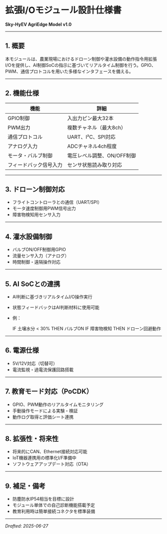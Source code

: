 # 拡張I/Oモジュール設計仕様書  
**Sky-HyEV AgriEdge Model v1.0**

---

## 1. 概要

本モジュールは、農業現場におけるドローン制御や灌水設備の動作指令用拡張I/Oを提供し、AI制御SoCの指示に基づいてリアルタイム制御を行う。GPIO、PWM、通信プロトコルを用いた多様なインタフェースを備える。

---

## 2. 機能仕様

| 機能                  | 詳細                            |
|-----------------------|---------------------------------|
| GPIO制御              | 入出力ピン最大32本               |
| PWM出力               | 複数チャネル（最大8ch）          |
| 通信プロトコル        | UART、I²C、SPI対応               |
| アナログ入力          | ADCチャネル4ch程度               |
| モータ・バルブ制御    | 電圧レベル調整、ON/OFF制御      |
| フィードバック信号入力| センサ状態読み取り対応           |

---

## 3. ドローン制御対応

- フライトコントローラとの通信（UART/SPI）
- モータ速度制御用PWM信号出力
- 障害物検知用センサ入力

---

## 4. 灌水設備制御

- バルブON/OFF制御用GPIO
- 流量センサ入力（アナログ）
- 時間制御・遠隔操作対応

---

## 5. AI SoCとの連携

- AI判断に基づきリアルタイムI/O操作実行
- 状態フィードバックはAI判断材料に使用可能
- 例：

  IF 土壌水分 < 30% THEN バルブON
IF 障害物検知 THEN ドローン回避動作

---

## 6. 電源仕様

- 5V/12V対応（切替可）
- 電流監視・過電流保護回路搭載

---

## 7. 教育モード対応（PoCDK）

- GPIO、PWM動作のリアルタイムモニタリング
- 手動操作モードによる実験・検証
- 動作ログ取得と評価シート連携

---

## 8. 拡張性・将来性

- 将来的にCAN、Ethernet接続対応可能
- IoT機器連携用の標準化I/F準備中
- ソフトウェアアップデート対応（OTA）

---

## 9. 補足・備考

- 防塵防水IP54相当を目標に設計
- モジュール単体での自己診断機能搭載予定
- 教育利用時は簡単接続コネクタを標準装備

---

*Drafted: 2025-06-27*

